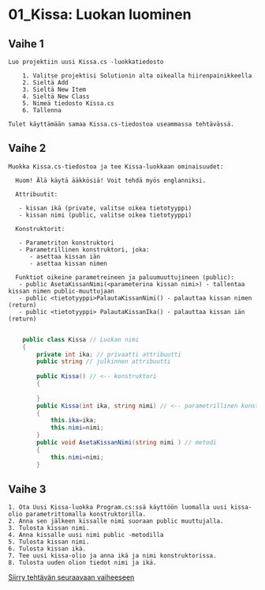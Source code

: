 # 01_Kissa: Luokan luominen

## Vaihe 1 

	Luo projektiin uusi Kissa.cs -luokkatiedosto 

		1. Valitse projektisi Solutionin alta oikealla hiirenpainikkeella 
		2. Sieltä Add 
		3. Sieltä New Item 
		4. Sieltä New Class  
		5. Nimeä tiedosto Kissa.cs 
		6. Tallenna 
		
	Tulet käyttämään samaa Kissa.cs-tiedostoa useammassa tehtävässä. 


## Vaihe 2 

	Muokka Kissa.cs-tiedostoa ja tee Kissa-luokkaan ominaisuudet: 

      Huom! Älä käytä ääkkösiä! Voit tehdä myös englanniksi. 

      Attribuutit: 

       - kissan ikä (private, valitse oikea tietotyyppi) 
       - kissan nimi (public, valitse oikea tietotyyppi) 

      Konstruktorit: 

       - Parametriton konstruktori 
       - Parametrillinen konstruktori, joka: 
          - asettaa kissan iän 
          - asettaa kissan nimen 

      Funktiot oikeine parametreineen ja paluumuuttujineen (public): 
       - public AsetaKissanNimi(<parameterina kissan nimi>) - tallentaa kissan nimen public-muuttujaan 
       - public <tietotyyppi>PalautaKissanNimi() - palauttaa kissan nimen (return)
       - public <tietotyyppi> PalautaKissanIka() - palauttaa kissan iän (return)


```c#

	public class Kissa // Luokan nimi
	{
		private int ika; // privaatti attribuutti
		public string // julkinnen attribuutti
		
		public Kissa() // <-- konstruktori
		{
		
		}
		public Kissa(int ika, string nimi) // <-- parametrillinen konstruktori
		{
			this.ika=ika;
			this.nimi=nimi;
		}
		public void AsetaKissanNimi(string nimi ) // metodi
		{
			this.nimi=nimi;
		}
```
## Vaihe 3 

	1. Ota Uusi Kissa-luokka Program.cs:ssä käyttöön luomalla uusi kissa-olio parametrittomalla konstruktorilla. 
	2. Anna sen jälkeen kissalle nimi suoraan public muuttujalla. 
	3. Tulosta kissan nimi. 
	4. Anna kissalle uusi nimi public -metodilla 
	5. Tulosta kissan nimi. 
	6. Tulosta kissan ikä. 
	7. Tee uusi kissa-olio ja anna ikä ja nimi konstruktorissa. 
	8. Tulosta uuden olion tiedot nimi ja ikä. 

[Siirry tehtävän seuraavaan vaiheeseen](02_kissa.md)
